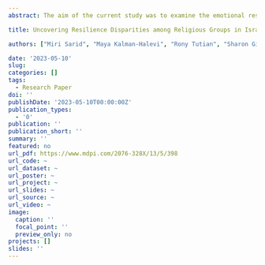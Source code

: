 ```yaml
---
abstract: The aim of the current study was to examine the emotional resilience, satisfaction with life, social support, and anxiety during the vaccination process of the Israeli population after the end of the third lockdown, according to religiosity degree. We hypothesized that a higher degree of religiosity (ultra-Orthodox and religious participants) would be associated with higher levels of resilience and with lower levels of anxiety than in secular individuals. In addition, it was hypothesized that satisfaction with life, social support, anxiety, and religiosity will predict resilience and anxiety. Nine hundred and ninety-three native Jewish Hebrew-speaking respondents representing ultra-Orthodox, religious, observant, and secular Jews participated in this study. Ultra-Orthodox participants showed higher resilience and satisfaction with life than other groups, and lower levels of anxiety. Satisfaction with life and social support predicted higher resilience. It is suggested that religious faith as well as satisfaction with life may provide a source of strength and resilience in stressful life events.

title: Uncovering Resilience Disparities among Religious Groups in Israel’s Mass COVID-19 Vaccination Drive - Lessons Learned to the Post-COVID Era

authors: ["Miri Sarid", "Maya Kalman-Halevi", "Rony Tutian", "Sharon Gilat-Yihyie", "Adi S. Sarid"]

date: '2023-05-10'
slug: 
categories: []
tags:
  - Research Paper
doi: ''
publishDate: '2023-05-10T00:00:00Z'
publication_types:
  - '0'
publication: ''
publication_short: ''
summary: ''
featured: no
url_pdf: https://www.mdpi.com/2076-328X/13/5/398
url_code: ~
url_dataset: ~
url_poster: ~
url_project: ~
url_slides: ~
url_source: ~
url_video: ~
image:
  caption: ''
  focal_point: ''
  preview_only: no
projects: []
slides: ''
---
```


